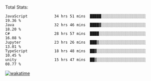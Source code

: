Total Stats:
<!--START_SECTION:waka-->

```text
JavaScript            34 hrs 51 mins  █████░░░░░░░░░░░░░░░░░░░░   19.36 %
Java                  32 hrs 46 mins  ████▓░░░░░░░░░░░░░░░░░░░░   18.20 %
C#                    28 hrs 57 mins  ████░░░░░░░░░░░░░░░░░░░░░   16.08 %
Jupyter               23 hrs 26 mins  ███▒░░░░░░░░░░░░░░░░░░░░░   13.01 %
TypeScript            18 hrs 48 mins  ██▓░░░░░░░░░░░░░░░░░░░░░░   10.45 %
unity                 15 hrs 47 mins  ██▒░░░░░░░░░░░░░░░░░░░░░░   08.77 %
```

<!--END_SECTION:waka-->

[![wakatime](https://wakatime.com/badge/user/d6a1e036-2153-43d6-9604-0dce67457b7f.svg)](https://wakatime.com/@d6a1e036-2153-43d6-9604-0dce67457b7f)
